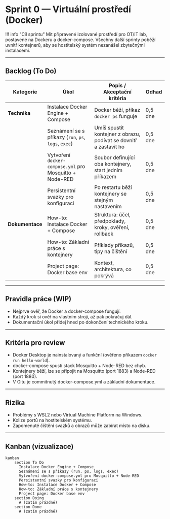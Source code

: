 

# Sprint 0 — Virtuální prostředí (Docker)

!!! info "Cíl sprintu"
  Mít připravené izolované prostředí pro OT/IT lab, postavené na Dockeru a docker-compose. Všechny další sprinty poběží uvnitř kontejnerů, aby se hostitelský systém nezanášel zbytečnými instalacemi.

---

## Backlog (To Do)

| Kategorie      | Úkol | Popis / Akceptační kritéria | Odhad |
|----------------|------|-----------------------------|-------|
| **Technika**   | Instalace Docker Engine + Compose | Docker běží, příkaz `docker ps` funguje | 0,5 dne |
|                | Seznámení se s příkazy (`run`, `ps`, `logs`, `exec`) | Umíš spustit kontejner z obrazu, podívat se dovnitř a zastavit ho | 0,5 dne |
|                | Vytvoření `docker-compose.yml` pro Mosquitto + Node-RED | Soubor definující oba kontejnery, start jedním příkazem | 0,5 dne |
|                | Persistentní svazky pro konfiguraci | Po restartu běží kontejnery se stejným nastavením | 0,5 dne |
| **Dokumentace**| How-to: Instalace Docker + Compose | Struktura: účel, předpoklady, kroky, ověření, rollback | 0,5 dne |
|                | How-to: Základní práce s kontejnery | Příklady příkazů, tipy na čištění | 0,5 dne |
|                | Project page: Docker base env | Kontext, architektura, co pokrývá | 0,5 dne |

---

## Pravidla práce (WIP)

- Nejprve ověř, že Docker a docker-compose fungují.
- Každý krok si ověř na vlastním stroji, až pak pokračuj dál.
- Dokumentační úkol přidej hned po dokončení technického kroku.

---

## Kritéria pro review

- Docker Desktop je nainstalovaný a funkční (ověřeno příkazem `docker run hello-world`).
- docker-compose spustí stack Mosquitto + Node-RED bez chyb.
- Kontejnery běží, lze se připojit na Mosquitto (port 1883) a Node-RED (port 1880).
- V Gitu je commitnutý docker-compose.yml a základní dokumentace.

---

## Rizika

- Problémy s WSL2 nebo Virtual Machine Platform na Windows.
- Kolize portů na hostitelském systému.
- Zapomenuté čištění svazků a obrazů může zabírat místo na disku.

---

## Kanban (vizualizace)

```mermaid
kanban
    section To Do
      Instalace Docker Engine + Compose
      Seznámení se s příkazy (run, ps, logs, exec)
      Vytvoření docker-compose.yml pro Mosquitto + Node-RED
      Persistentní svazky pro konfiguraci
      How-to: Instalace Docker + Compose
      How-to: Základní práce s kontejnery
      Project page: Docker base env
    section Doing
      # (zatím prázdné)
    section Done
      # (zatím prázdné)

